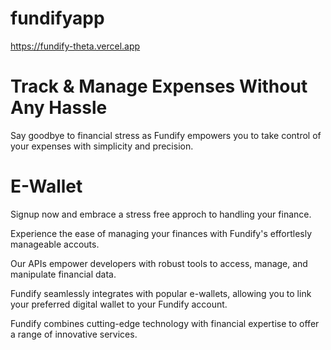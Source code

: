 # fundifyapp

https://fundify-theta.vercel.app

# Track & Manage Expenses Without Any Hassle
Say goodbye to financial stress as Fundify empowers you to take control of your expenses with simplicity and precision.

# E-Wallet
Signup now and embrace a stress free approch to handling your finance.

Experience the ease of managing your finances with Fundify's effortlesly manageable accouts.

Our APIs empower developers with robust tools to access, manage, and manipulate financial data.

Fundify seamlessly integrates with popular e-wallets, allowing you to link your preferred digital wallet to your Fundify account.

Fundify combines cutting-edge technology with financial expertise to offer a range of innovative services.
